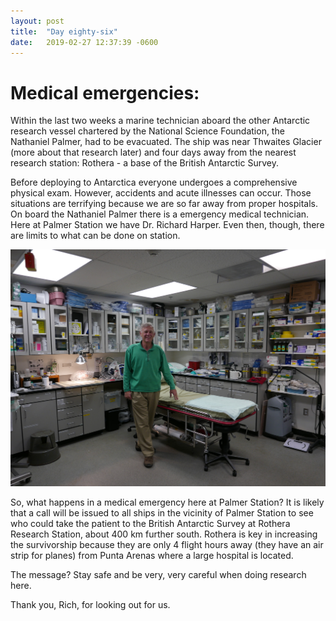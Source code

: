 ```yaml
---
layout: post
title:  "Day eighty-six"
date:   2019-02-27 12:37:39 -0600
---
```

# Medical emergencies:   
Within the last two weeks a marine technician aboard the other Antarctic research vessel chartered by the National Science Foundation, the Nathaniel Palmer, had to be evacuated. The ship was near Thwaites Glacier (more about that research later) and four days away from the nearest research station: Rothera - a base of the British Antarctic Survey. 

Before deploying to Antarctica everyone undergoes a comprehensive physical exam. However, accidents and acute illnesses can occur. Those situations are terrifying because we are so far away from proper hospitals. On board the Nathaniel Palmer there is a emergency medical technician. Here at Palmer Station we have Dr. Richard Harper. Even then, though, there are limits to what can be done on station.

![Richard Harper and medical office](/assets/blog_photos/190227/P1110008.jpg)

So, what happens in a medical emergency here at Palmer Station? It is likely that a call will be issued to all ships in the vicinity of Palmer Station to see who could take the patient to the British Antarctic Survey at Rothera Research Station, about 400 km further south. Rothera is key in increasing the survivorship because they are only 4 flight hours away (they have an air strip for planes) from Punta Arenas where a large hospital is located. 

The message? Stay safe and be very, very careful when doing research here.

Thank you, Rich, for looking out for us.
